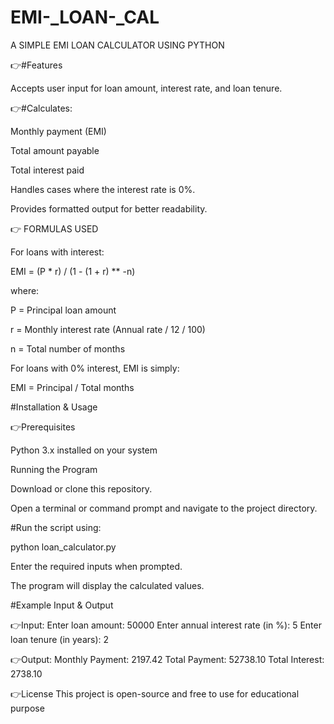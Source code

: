 # EMI-_LOAN-_CAL
A SIMPLE EMI LOAN CALCULATOR USING PYTHON 

👉#Features

Accepts user input for loan amount, interest rate, and loan tenure.

👉#Calculates:

Monthly payment (EMI)

Total amount payable

Total interest paid

Handles cases where the interest rate is 0%.

Provides formatted output for better readability.

👉 FORMULAS USED

For loans with interest:

EMI = (P * r) / (1 - (1 + r) ** -n)

where:

P = Principal loan amount

r = Monthly interest rate (Annual rate / 12 / 100)

n = Total number of months

For loans with 0% interest, EMI is simply:

EMI = Principal / Total months

#Installation & Usage

👉Prerequisites

Python 3.x installed on your system

Running the Program

Download or clone this repository.

Open a terminal or command prompt and navigate to the project directory.

#Run the script using:

python loan_calculator.py

Enter the required inputs when prompted.

The program will display the calculated values.

#Example Input & Output

👉Input:
Enter loan amount: 50000
Enter annual interest rate (in %): 5
Enter loan tenure (in years): 2

👉Output:
Monthly Payment: 2197.42
Total Payment: 52738.10
Total Interest: 2738.10

👉License
This project is open-source and free to use for educational purpose
